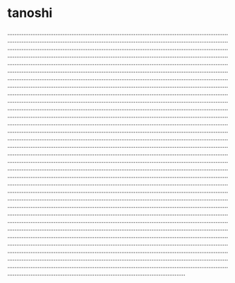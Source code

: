# tanoshi
....................................................................................................................................................................................................................................................................................................................................................................................................................................................................................................................................................................................................................................................................................................................................................................................................................................................................................................................................................................................................................................................................................................................................................................................................................................................................................................................................................................................................................................................................................................................................................................................................................................................................................................................................................................................................................................................................................................................................................................................................................................................................................................................................................................................................................................................................................................................................................................................................................................................................................................................................................................................................................................................................................................................................................................................................................................................................................................................................................................................................................................................................................................................................................................................................................................................................................................................................................................................................................................................................................................................................................................................................................................................................................................................................................................................................................................................................................................................................................................................................................................................................................................................................................................................................................................